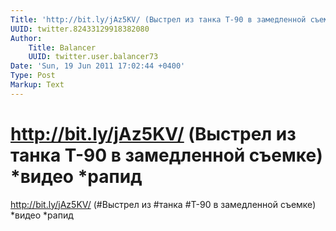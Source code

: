 ```yaml
---
Title: 'http://bit.ly/jAz5KV/ (Выстрел из танка Т-90 в замедленной съемке) *видео *рапид'
UUID: twitter.82433129918382080
Author:
    Title: Balancer
    UUID: twitter.user.balancer73
Date: 'Sun, 19 Jun 2011 17:02:44 +0400'
Type: Post
Markup: Text
---
```


# http://bit.ly/jAz5KV/ (Выстрел из танка Т-90 в замедленной съемке) *видео *рапид

http://bit.ly/jAz5KV/ (#Выстрел из #танка #Т-90 в
замедленной съемке) *видео *рапид
